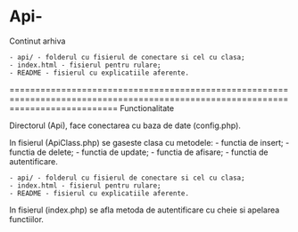 # Api-

Continut arhiva

	- api/ - folderul cu fisierul de conectare si cel cu clasa;
	- index.html - fisierul pentru rulare;
	- README - fisierul cu explicatiile aferente.
	
=================================================================================================================================
Functionalitate

Directorul (Api), face conectarea cu baza de date (config.php).


In fisierul (ApiClass.php) se gaseste clasa cu metodele:
	 - functia de insert;
	 - functia de delete;
	 - functia de update;
	 - functia de afisare;
	 - functia de autentificare.
	 
	- api/ - folderul cu fisierul de conectare si cel cu clasa;
	- index.html - fisierul pentru rulare;
	- README - fisierul cu explicatiile aferente.
	 

In fisierul (index.php) se afla metoda de autentificare cu cheie si apelarea functiilor.
